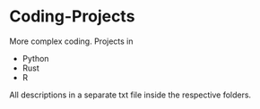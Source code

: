 # Coding-Projects
More complex coding. Projects in
- Python
- Rust
- R

All descriptions in a separate txt file inside the respective folders.
